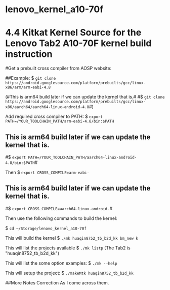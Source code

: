 # lenovo_kernel_a10-70f
4.4 Kitkat Kernel Source for the Lenovo Tab2 A10-70F
kernel build instruction
======

#Get a prebuilt cross compiler from AOSP website:

##Example:
$ ```git clone https://android.googlesource.com/platform/prebuilts/gcc/linux-x86/arm/arm-eabi-4.8```

(#This is arm64 build later if we can update the kernel that is.#
#$ ```git clone https://android.googlesource.com/platform/prebuilts/gcc/linux-x86/aarch64/aarch64-linux-android-4.8```#)

Add required cross compiler to PATH:
$ ```export PATH=/YOUR_TOOLCHAIN_PATH/arm-eabi-4.8/bin:$PATH```

## This is arm64 build later if we can update the kernel that is.
#$ ```export PATH=/YOUR_TOOLCHAIN_PATH/aarch64-linux-android-4.8/bin:$PATH```#

Then
$ ```export CROSS_COMPILE=arm-eabi-```

## This is arm64 build later if we can update the kernel that is.
#$ ```export CROSS_COMPILE=aarch64-linux-android-```#

Then use the following commands to build the kernel:

$ ```cd ~/Storage/lenovo_kernel_a10-70f```



This will build the kernel
$ ```./mk huaqin8752_tb_b2d_kk bm_new k```

This will list the projects available
$ ```./mk listp```  (The Tab2 is "huaqin8752_tb_b2d_kk")

This will list the some option examples:
$ ```./mk --help```

This will setup the project:
$ ```./makeMtk huaqin8752_tb_b2d_kk```

##More Notes Correction As I come across them.  

